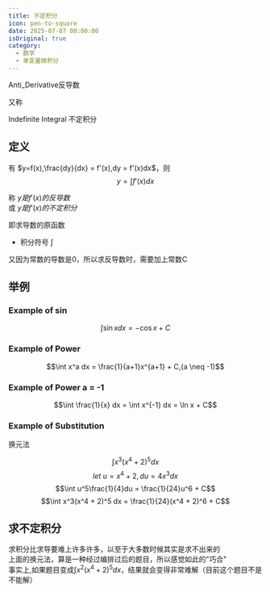 ```yaml
---
title: 不定积分
icon: pen-to-square
date: 2025-07-07 00:00:00
isOriginal: true
category:
  - 数学
  - 单变量微积分
---
```


<!-- more -->

Anti_Derivative反导数  

又称  

Indefinite Integral 不定积分

## 定义

有 $y=f(x),\frac{dy}{dx} = f'(x),dy = f'(x)dx$，则
$$y = \int f'(x)dx$$  

称 $y 是 f'(x) 的反导数$  
或 $y 是 f'(x) 的不定积分$  

即求导数的原函数 


* 积分符号 $\int$

又因为常数的导数是0，所以求反导数时，需要加上常数C


## 举例

### Example of sin

$$\int \sin x dx = -\cos x + C$$

### Example of Power

$$\int x^a dx = \frac{1}{a+1}x^{a+1} + C,(a \neq -1)$$

### Example of Power a = -1

$$\int \frac{1}{x} dx = \int x^{-1} dx = \ln x + C$$

### Example of Substitution

换元法


$$\int x^3(x^4 + 2)^5 dx$$
$$let \ u = x^4 + 2, du = 4x^3dx $$
$$\int u^5\frac{1}{4}du  = \frac{1}{24}u^6 + C$$
$$\int x^3(x^4 + 2)^5 dx = \frac{1}{24}(x^4 + 2)^6 + C$$

## 求不定积分

求积分比求导要难上许多许多，以至于大多数时候其实是求不出来的  
上面的换元法，算是一种经过编排过后的题目，所以感觉如此的"巧合"  
事实上,如果题目变成$\int x^2(x^4 + 2)^5 dx$，结果就会变得非常难解（目前这个题目不是不能解）



